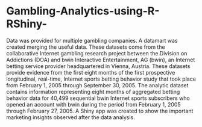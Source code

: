 # Gambling-Analytics-using-R-RShiny-
Data was provided for multiple gambling companies. A datamart was created merging the useful data. These datasets come from the collaborative Internet gambling research project between the Division on Addictions (DOA) and bwin Interactive Entertainment, AG (bwin), an Internet betting service provider headquartered in Vienna, Austria. These datasets provide evidence from the first eight months of the first prospective longitudinal, real-time, Internet sports betting behavior study that took place from February 1, 2005 through September 30, 2005. The analytic dataset contains information representing eight months of aggregated betting behavior data for 40,499 sequential bwin Internet sports subscribers who opened an account with bwin during the period from February 1, 2005 through February 27, 2005. A Shiny app was created to show the important marketing insights observed after the data analysis.
